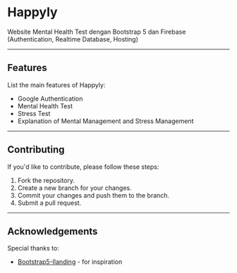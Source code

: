 # Happyly

Website Mental Health Test dengan Bootstrap 5 dan Firebase (Authentication, Realtime Database, Hosting)

---

## Features

List the main features of Happyly:

- Google Authentication
- Mental Health Test
- Stress Test
- Explanation of Mental Management and Stress Management

---

## Contributing

If you'd like to contribute, please follow these steps:

1. Fork the repository.
2. Create a new branch for your changes.
3. Commit your changes and push them to the branch.
4. Submit a pull request.

---

## Acknowledgements

Special thanks to:

- [Bootstrap5-Ilanding](https://themewagon.com/themes/ilanding/) - for inspiration
